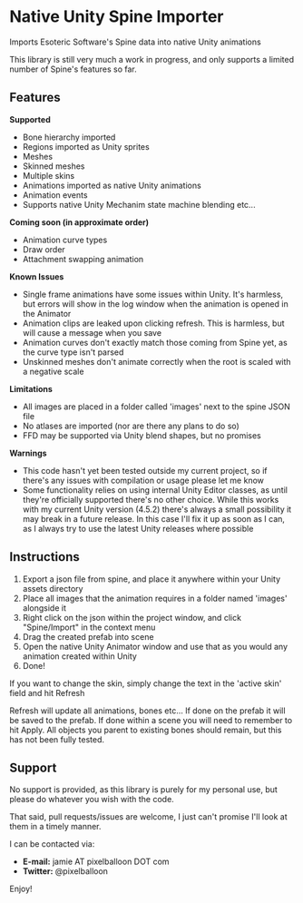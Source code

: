 Native Unity Spine Importer
====

Imports Esoteric Software's Spine data into native Unity animations

This library is still very much a work in progress, and only supports a limited number of Spine's features so far.

Features
----

**Supported**
* Bone hierarchy imported
* Regions imported as Unity sprites
* Meshes
* Skinned meshes
* Multiple skins
* Animations imported as native Unity animations
* Animation events
* Supports native Unity Mechanim state machine blending etc...

**Coming soon (in approximate order)**
* Animation curve types
* Draw order
* Attachment swapping animation

**Known Issues**
* Single frame animations have some issues within Unity. It's harmless, but errors will show in the log window when the animation is opened in the Animator
* Animation clips are leaked upon clicking refresh. This is harmless, but will cause a message when you save
* Animation curves don't exactly match those coming from Spine yet, as the curve type isn't parsed
* Unskinned meshes don't animate correctly when the root is scaled with a negative scale

**Limitations**
* All images are placed in a folder called 'images' next to the spine JSON file
* No atlases are imported (nor are there any plans to do so)
* FFD may be supported via Unity blend shapes, but no promises

**Warnings**
* This code hasn't yet been tested outside my current project, so if there's any issues with compilation or usage please let me know
* Some functionality relies on using internal Unity Editor classes, as until they're officially supported there's no other choice. While this works with my current Unity version (4.5.2) there's always a small possibility it may break in a future release. In this case I'll fix it up as soon as I can, as I always try to use the latest Unity releases where possible

Instructions
----

1. Export a json file from spine, and place it anywhere within your Unity assets directory
2. Place all images that the animation requires in a folder named 'images' alongside it
3. Right click on the json within the project window, and click "Spine/Import" in the context menu
4. Drag the created prefab into scene
5. Open the native Unity Animator window and use that as you would any animation created within Unity
6. Done!

If you want to change the skin, simply change the text in the 'active skin' field and hit Refresh

Refresh will update all animations, bones etc... If done on the prefab it will be saved to the prefab. If done within a scene you will need to remember to hit Apply. All objects you parent to existing bones should remain, but this has not been fully tested.

Support
----
No support is provided, as this library is purely for my personal use, but please do whatever you wish with the code.

That said, pull requests/issues are welcome, I just can't promise I'll look at them in a timely manner.

I can be contacted via:
* **E-mail:** jamie AT pixelballoon DOT com
* **Twitter:** @pixelballoon

Enjoy!
